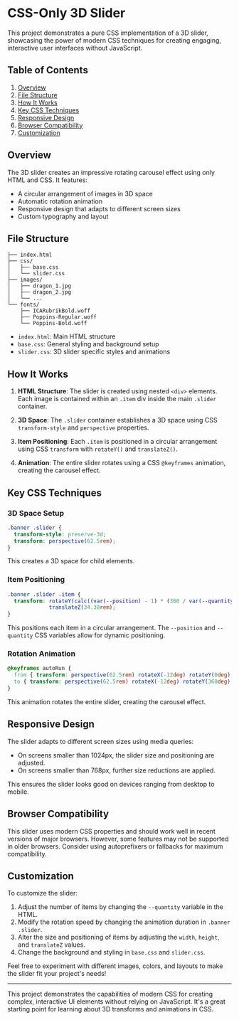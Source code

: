# CSS-Only 3D Slider

This project demonstrates a pure CSS implementation of a 3D slider, showcasing the power of modern CSS techniques for creating engaging, interactive user interfaces without JavaScript.

## Table of Contents

1. [Overview](#overview)
2. [File Structure](#file-structure)
3. [How It Works](#how-it-works)
4. [Key CSS Techniques](#key-css-techniques)
5. [Responsive Design](#responsive-design)
6. [Browser Compatibility](#browser-compatibility)
7. [Customization](#customization)

## Overview

The 3D slider creates an impressive rotating carousel effect using only HTML and CSS. It features:

- A circular arrangement of images in 3D space
- Automatic rotation animation
- Responsive design that adapts to different screen sizes
- Custom typography and layout

## File Structure

```
├── index.html
├── css/
│   ├── base.css
│   └── slider.css
├── images/
│   ├── dragon_1.jpg
│   ├── dragon_2.jpg
│   └── ...
└── fonts/
    ├── ICARubrikBold.woff
    ├── Poppins-Regular.woff
    └── Poppins-Bold.woff
```

- `index.html`: Main HTML structure
- `base.css`: General styling and background setup
- `slider.css`: 3D slider specific styles and animations

## How It Works

1. **HTML Structure**: The slider is created using nested `<div>` elements. Each image is contained within an `.item` div inside the main `.slider` container.

2. **3D Space**: The `.slider` container establishes a 3D space using CSS `transform-style` and `perspective` properties.

3. **Item Positioning**: Each `.item` is positioned in a circular arrangement using CSS `transform` with `rotateY()` and `translateZ()`.

4. **Animation**: The entire slider rotates using a CSS `@keyframes` animation, creating the carousel effect.

## Key CSS Techniques

### 3D Space Setup

```css
.banner .slider {
  transform-style: preserve-3d;
  transform: perspective(62.5rem);
}
```

This creates a 3D space for child elements.

### Item Positioning

```css
.banner .slider .item {
  transform: rotateY(calc((var(--position) - 1) * (360 / var(--quantity)) * 1deg))
             translateZ(34.38rem);
}
```

This positions each item in a circular arrangement. The `--position` and `--quantity` CSS variables allow for dynamic positioning.

### Rotation Animation

```css
@keyframes autoRun {
  from { transform: perspective(62.5rem) rotateX(-12deg) rotateY(0deg); }
  to { transform: perspective(62.5rem) rotateX(-12deg) rotateY(360deg); }
}
```

This animation rotates the entire slider, creating the carousel effect.

## Responsive Design

The slider adapts to different screen sizes using media queries:

- On screens smaller than 1024px, the slider size and positioning are adjusted.
- On screens smaller than 768px, further size reductions are applied.

This ensures the slider looks good on devices ranging from desktop to mobile.

## Browser Compatibility

This slider uses modern CSS properties and should work well in recent versions of major browsers. However, some features may not be supported in older browsers. Consider using autoprefixers or fallbacks for maximum compatibility.

## Customization

To customize the slider:

1. Adjust the number of items by changing the `--quantity` variable in the HTML.
2. Modify the rotation speed by changing the animation duration in `.banner .slider`.
3. Alter the size and positioning of items by adjusting the `width`, `height`, and `translateZ` values.
4. Change the background and styling in `base.css` and `slider.css`.

Feel free to experiment with different images, colors, and layouts to make the slider fit your project's needs!

---

This project demonstrates the capabilities of modern CSS for creating complex, interactive UI elements without relying on JavaScript. It's a great starting point for learning about 3D transforms and animations in CSS.
